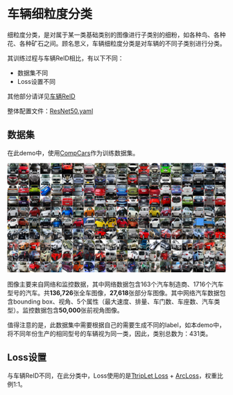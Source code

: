 # 车辆细粒度分类

细粒度分类，是对属于某一类基础类别的图像进行子类别的细粉，如各种鸟、各种花、各种矿石之间。顾名思义，车辆细粒度分类是对车辆的不同子类别进行分类。

其训练过程与车辆ReID相比，有以下不同：

- 数据集不同
- Loss设置不同

其他部分请详见[车辆ReID](./vehicle_reid.md)

整体配置文件：[ResNet50.yaml](../../../ppcls/configs/Vehicle/ResNet50.yaml)

## 数据集

在此demo中，使用[CompCars](http://mmlab.ie.cuhk.edu.hk/datasets/comp_cars/index.html)作为训练数据集。

<img src="../../images/recognotion/vehicle/CompCars.png" style="zoom:50%;" />

图像主要来自网络和监控数据，其中网络数据包含163个汽车制造商、1716个汽车型号的汽车。共**136,726**张全车图像，**27,618**张部分车图像。其中网络汽车数据包含bounding box、视角、5个属性（最大速度、排量、车门数、车座数、汽车类型）。监控数据包含**50,000**张前视角图像。

值得注意的是，此数据集中需要根据自己的需要生成不同的label，如本demo中，将不同年份生产的相同型号的车辆视为同一类，因此，类别总数为：431类。

## Loss设置

与车辆ReID不同，在此分类中，Loss使用的是[TtripLet Loss](../../../ppcls/loss/triplet.py) + [ArcLoss](../../../ppcls/arch/gears/arcmargin.py)，权重比例1:1。
